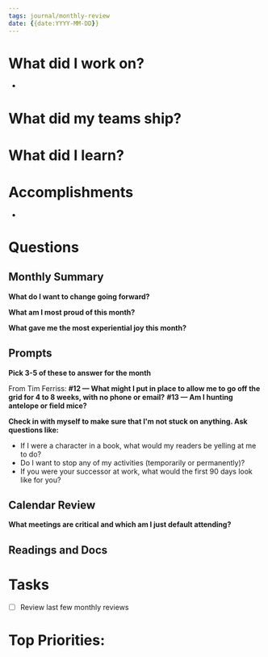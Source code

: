 ```yaml
---
tags: journal/monthly-review
date: {{date:YYYY-MM-DD}}
---
```


# What did I work on?
-     

# What did my teams ship?


# What did I learn?


# Accomplishments
- 

# Questions



## Monthly Summary
**What do I want to change going forward?**

**What am I most proud of this month?**

**What gave me the most experiential joy this month?**

## Prompts
**Pick 3-5 of these to answer for the month**

From Tim Ferriss:
**#12 — What might I put in place to allow me to go off the grid for 4 to 8 weeks, with no phone or email?**
**#13 — Am I hunting antelope or field mice?**

**Check in with myself to make sure that I'm not stuck on anything. Ask questions like:**
-   If I were a character in a book, what would my readers be yelling at me to do?
-   Do I want to stop any of my activities (temporarily or permanently)?
-   If you were your successor at work, what would the first 90 days look like for you?

## Calendar Review

**What meetings are critical and which am I just default attending?**

## Readings and Docs

# Tasks
- [ ] Review last few monthly reviews

# Top Priorities:
